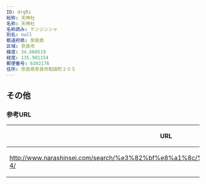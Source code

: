 ```yaml
---
ID: drgRi
総称: 天神社
名称: 天神社
名称読み: テンジンシャ
別名: null
都道府県: 奈良県
区域: 奈良市
緯度: 34.660519
経度: 135.901154
郵便番号: 6302176
住所: 奈良県奈良市和田町２０５
---
```


## その他

### 参考URL

| URL                                                                                 | 説明   |
| ----------------------------------------------------------------------------------- | ------ |
| http://www.narashinsei.com/search/%e3%82%bf%e8%a1%8c/%e5%a4%a9%e7%a5%9e%e7%a4%be-4/ | 神社庁 |
